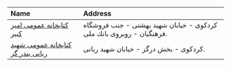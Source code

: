 | Name                                                             | Address                                                              |
|:-----------------------------------------------------------------|:---------------------------------------------------------------------|
| [كتابخانه عمومی امیر كبیر](http://amirkabirkordkuy.blogfa.com)   | كردكوی - خیابان شهید بهشتی - جنب فروشگاه فرهنگیان - روبروی بانك ملی. |
| [كتابخانه عمومی شهید ربانی بندر گز](http://ketab2119.blogfa.com) | كردكوى - بخش درگز - خيابان شهيد ربانى.                               |